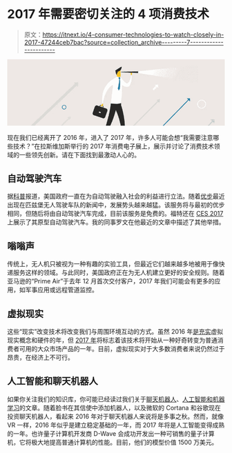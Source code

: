# 2017 年需要密切关注的 4 项消费技术

> 原文：<https://itnext.io/4-consumer-technologies-to-watch-closely-in-2017-47244ceb7bac?source=collection_archive---------7----------------------->

![](img/118619bf3242412bb32107b248bceda7.png)

现在我们已经离开了 2016 年，进入了 2017 年，许多人可能会想“我需要注意哪些技术？”在拉斯维加斯举行的 2017 年消费电子展上，展示并讨论了消费技术领域的一些领先创新。请在下面找到最激动人心的。

## 自动驾驶汽车

据[科普](http://www.popsci.com/right-way-for-robo-cars)报道，美国政府一直在为自动驾驶融入社会的利益进行立法。随着[优步](https://www.bloomberg.com/news/features/2016-08-18/uber-s-first-self-driving-fleet-arrives-in-pittsburgh-this-month-is06r7on)最近出现在匹兹堡无人驾驶车队的新闻中，发展势头越来越猛。该服务将与最初的优步相同，但随后将由自动驾驶汽车完成，目前该服务是免费的。福特还在 [CES 2017](http://www.ibtimes.com/ford-ces-2017-automaker-gives-glimpse-new-fusion-hybrid-autonomous-development-car-2466493) 上展示了其原型自动驾驶汽车。我的同事罗文在他最近的文章中描述了其他举措。

## 嗡嗡声

传统上，无人机只被视为一种有趣的实验工具，但最近它们越来越多地被用于像快递服务这样的领域。与此同时，美国政府正在为无人机建立更好的安全规则。随着亚马逊的“Prime Air”于去年 12 月首次交付客户，2017 年我们可能会有更多的应用，如军事应用或远程管道监控。

## 虚拟现实

这些“现实”改变技术将改变我们与周围环境互动的方式。虽然 2016 年[是](http://www.theverge.com/2016/12/28/14094300/epic-ceo-tim-sweeney-virtual-reality-2016-retrospective-interview)[充实](http://www.pcgamer.com/was-vr-a-failure-in-2016/)虚拟现实概念和硬件的年，但 [2017 年](http://arstechnica.com/gaming/2017/01/a-real-year-for-vr-2016s-best-on-vive-oculus-psvr-and-more/)将标志着该技术将开始从一种好奇转变为普通消费者可用的大众市场产品的一年。目前，虚拟现实对于大多数消费者来说仍然过于昂贵，在经济上不可行。

## 人工智能和聊天机器人

如果你关注我们的知识库，你可能已经读过我们关于[聊天机器人](https://www.linkit.nl/knowledge-base/225/Chatbots_A_bright_future_in_IoT)、[人工智能和机器学习](https://www.linkit.nl/knowledge-base/234/Machine_learning_neural_networks_and_algorithms)的文章。随着脸书在其信使中添加机器人，以及微软的 Cortana 和谷歌现在投资聊天机器人，看起来 2016 年对于聊天机器人来说将是多事之秋。然而，就像 VR 一样，2016 年似乎是建立稳定基础的一年，而 2017 年将是人工智能变得成熟的一年。也许量子计算机开发商 D-Wave 会成功开发出一种可销售的量子计算机，它将极大地提高普通计算机的性能。目前，他们的模型价值 1500 万美元。
